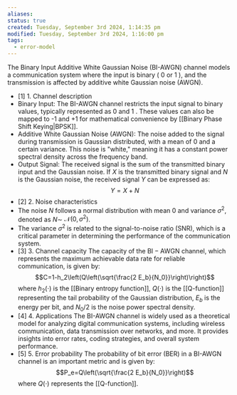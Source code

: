 ```yaml
---
aliases: 
status: true
created: Tuesday, September 3rd 2024, 1:14:35 pm
modified: Tuesday, September 3rd 2024, 1:16:00 pm
tags:
  - error-model
---
```


The Binary Input Additive White Gaussian Noise (BI-AWGN) channel models a communication system where the input is binary ( 0 or 1 ), and the transmission is affected by additive white Gaussian noise (AWGN). 

- [1] 1. Channel description
- Binary Input: The BI-AWGN channel restricts the input signal to binary values, typically represented as 0 and 1 . These values can also be mapped to -1 and +1 for mathematical convenience by [[Binary Phase Shift Keying|BPSK]].
- Additive White Gaussian Noise (AWGN): The noise added to the signal during transmission is Gaussian distributed, with a mean of 0 and a certain variance. This noise is "white," meaning it has a constant power spectral density across the frequency band.
- Output Signal: The received signal is the sum of the transmitted binary input and the Gaussian noise. If $X$ is the transmitted binary signal and $N$ is the Gaussian noise, the received signal $Y$ can be expressed as:
$$Y=X+N$$
- [2] 2. Noise characteristics
- The noise $N$ follows a normal distribution with mean 0 and variance $\sigma^2$, denoted as $N \sim$ $\mathcal{N}\left(0, \sigma^2\right)$.
- The variance $\sigma^2$ is related to the signal-to-noise ratio (SNR), which is a critical parameter in determining the performance of the communication system.
- [3] 3. Channel capacity
The capacity of the $\mathrm{BI}-\mathrm{AWGN}$ channel, which represents the maximum achievable data rate for reliable communication, is given by:
$$C=1-h_2\left(Q\left(\sqrt{\frac{2 E_b}{N_0}}\right)\right)$$
where $h_2(\cdot)$ is the [[Binary entropy function]], $Q(\cdot)$ is the [[Q-function]] representing the tail probability of the Gaussian distribution, $E_b$ is the energy per bit, and $N_0 / 2$ is the noise power spectral density.
- [4] 4. Applications
The BI-AWGN channel is widely used as a theoretical model for analyzing digital communication systems, including wireless communication, data transmission over networks, and more. It provides insights into error rates, coding strategies, and overall system performance.
- [5] 5. Error probability
The probability of bit error (BER) in a BI-AWGN channel is an important metric and is given by:
$$P_e=Q\left(\sqrt{\frac{2 E_b}{N_0}}\right)$$
where $Q(\cdot)$ represents the [[Q-function]].
